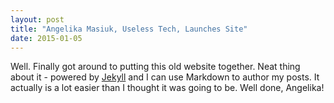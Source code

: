 ```yaml
---
layout: post
title: "Angelika Masiuk, Useless Tech, Launches Site"
date: 2015-01-05
---
```


Well. Finally got around to putting this old website together. Neat thing about it - powered 
by [Jekyll](http://jekyllrb.com) and I can use Markdown to author my posts. It actually is a 
lot easier than I thought it was going to be.
Well done, Angelika!
